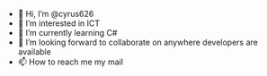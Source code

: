 - 👋 Hi, I’m @cyrus626
- 👀 I’m interested in ICT
- 🌱 I’m currently learning C#
- 💞️ I’m looking forward to collaborate on anywhere developers are available
- 📫 How to reach me my mail

<!---
cyrus626/cyrus626 is a ✨ special ✨ repository because its `README.md` (this file) appears on your GitHub profile.
You can click the Preview link to take a look at your changes.
--->
